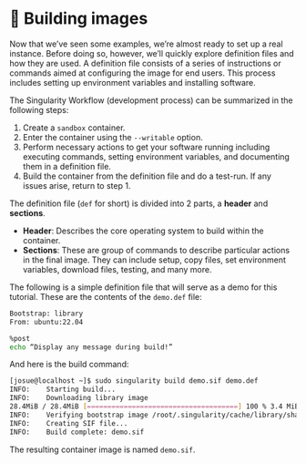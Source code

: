 # 📄 Building images

Now that we’ve seen some examples, we’re almost ready to set up a real instance.
Before doing so, however, we’ll quickly explore  definition files and how they
are used. A definition file consists of  a series  of instructions or commands
aimed at configuring the image for end users. This process includes setting up
environment variables and installing software.

The Singularity Workflow (development process) can be summarized in the
following steps:


1. Create a `sandbox` container.
2. Enter the container using the `--writable` option.
3. Perform necessary actions to get your software running including executing
commands, setting environment variables, and documenting them in a definition
file.
4. Build the container from the definition file and do a test-run. If any issues
arise, return to step 1.

The definition file (`def` for short) is divided into 2 parts, a **header** and **sections**.

* **Header**: Describes the core operating system to build within the container.
* **Sections**: These are group of commands to describe particular actions in
the final image. They can include setup, copy files, set environment variables,
download files, testing, and many more.

The following  is a simple definition file that will serve as a demo for this
tutorial. These are the contents of the `demo.def` file:

```bash
Bootstrap: library
From: ubuntu:22.04

%post
echo “Display any message during build!”
```

And here is the build command:

```bash
[josue@localhost ~]$ sudo singularity build demo.sif demo.def
INFO:    Starting build...
INFO:    Downloading library image
28.4MiB / 28.4MiB [=====================================] 100 % 3.4 MiB/s 0s
INFO:    Verifying bootstrap image /root/.singularity/cache/library/sha256.7a63c...98b
INFO:    Creating SIF file...
INFO:    Build complete: demo.sif
```

The resulting container image is named `demo.sif`.
